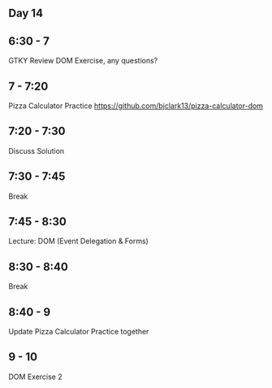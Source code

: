 ## Day 14

## 6:30 - 7

GTKY
Review DOM Exercise, any questions?

## 7 - 7:20

Pizza Calculator Practice
https://github.com/bjclark13/pizza-calculator-dom

## 7:20 - 7:30

Discuss Solution

## 7:30 - 7:45

Break

## 7:45 - 8:30

Lecture: DOM (Event Delegation & Forms)

## 8:30 - 8:40

Break

## 8:40 - 9

Update Pizza Calculator Practice together

## 9 - 10
DOM Exercise 2
